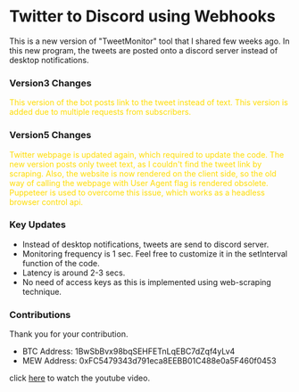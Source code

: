 # Twitter to Discord using Webhooks

This is a new version of "TweetMonitor" tool that I shared few weeks ago. In this new program, the tweets are posted onto a discord server instead of desktop notifications.

### Version3 Changes

<span style="color: #FFDC00;"> This version of the bot posts link to the tweet instead of text. This version is added due to multiple requests from subscribers. </span>

### Version5 Changes

<span style="color: #FFDC00;"> Twitter webpage is updated again, which required to update the code. The new version posts only tweet text, as I couldn't find the tweet link by scraping. Also, the website is now rendered on the client side, so the old way of calling the webpage with User Agent flag is rendered obsolete. Puppeteer is used to overcome this issue, which works as a headless browser control api.</span>

### Key Updates

- Instead of desktop notifications, tweets are send to discord server.
- Monitoring frequency is 1 sec. Feel free to customize it in the setInterval function of the code.
- Latency is around 2-3 secs.
- No need of access keys as this is implemented using web-scraping technique.

### Contributions

Thank you for your contribution.

- BTC Address: 1BwSbBvx98bqSEHFETnLqEBC7dZqf4yLv4
- MEW Address: 0xFC5479343d791eca8EEBB01C488e0a5F460f0453

click [here](https://youtu.be/Rlx8LjHo9Jc) to watch the youtube video.
